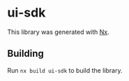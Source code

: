 # ui-sdk

This library was generated with [Nx](https://nx.dev).

## Building

Run `nx build ui-sdk` to build the library.
